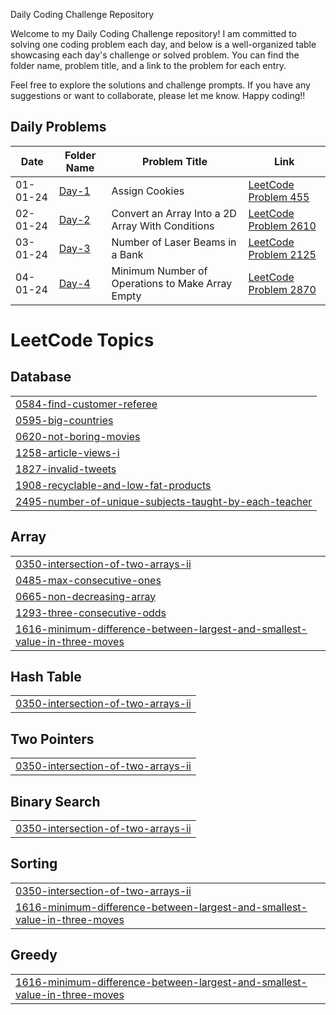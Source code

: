 Daily Coding Challenge Repository

Welcome to my Daily Coding Challenge repository! I am committed to solving one coding problem each day, and below is a well-organized table showcasing each day's challenge or solved problem. You can find the folder name, problem title, and a link to the problem for each entry.

Feel free to explore the solutions and challenge prompts. If you have any suggestions or want to collaborate, please let me know. Happy coding!!

## Daily Problems
| Date       | Folder Name          | Problem Title      | Link                                      |
|------------|----------------------|--------------------|-------------------------------------------|
| 01-01-24   | [Day-1](https://github.com/Adityacsbs/Leetcode/blob/60157cde56d392d4e50cd7692fd06ccb4387b5d7/Array/455.%20Assign%20Cookies.C%2B%2B) | Assign Cookies | [LeetCode Problem 455](https://leetcode.com/problems/assign-cookies/) |
| 02-01-24   | [Day-2](https://github.com/Adityacsbs/Leetcode/blob/60157cde56d392d4e50cd7692fd06ccb4387b5d7/Array/2610.%20Convert%20an%20Array%20Into%20a%202D%20Array%20With%20Conditions.C%2B%2B) | Convert an Array Into a 2D Array With Conditions | [LeetCode Problem 2610](https://leetcode.com/problems/convert-an-array-into-a-2d-array-with-conditions/) |
| 03-01-24    | [Day-3](https://github.com/Adityacsbs/Leetcode/blob/60157cde56d392d4e50cd7692fd06ccb4387b5d7/STRING/2125.%20Number%20of%20Laser%20Beams%20in%20a%20Bank.C%2B%2B) | Number of Laser Beams in a Bank | [LeetCode Problem 2125](https://leetcode.com/problems/sort-colors/) |
| 04-01-24   | [Day-4](https://github.com/Adityacsbs/Leetcode/tree/2f14daf50842889a3f7c68ec099c5f809e647b66/DAY-4) |  Minimum Number of Operations to Make Array Empty| [LeetCode Problem 2870](https://leetcode.com/problems/minimum-number-of-operations-to-make-array-empty/description/?envType=daily-question&envId=2024-01-04) |



<!---LeetCode Topics Start-->
# LeetCode Topics
## Database
|  |
| ------- |
| [0584-find-customer-referee](https://github.com/Adityacsbs/CodeZenith-A-Daily-Odyssey/tree/master/0584-find-customer-referee) |
| [0595-big-countries](https://github.com/Adityacsbs/CodeZenith-A-Daily-Odyssey/tree/master/0595-big-countries) |
| [0620-not-boring-movies](https://github.com/Adityacsbs/CodeZenith-A-Daily-Odyssey/tree/master/0620-not-boring-movies) |
| [1258-article-views-i](https://github.com/Adityacsbs/CodeZenith-A-Daily-Odyssey/tree/master/1258-article-views-i) |
| [1827-invalid-tweets](https://github.com/Adityacsbs/CodeZenith-A-Daily-Odyssey/tree/master/1827-invalid-tweets) |
| [1908-recyclable-and-low-fat-products](https://github.com/Adityacsbs/CodeZenith-A-Daily-Odyssey/tree/master/1908-recyclable-and-low-fat-products) |
| [2495-number-of-unique-subjects-taught-by-each-teacher](https://github.com/Adityacsbs/CodeZenith-A-Daily-Odyssey/tree/master/2495-number-of-unique-subjects-taught-by-each-teacher) |
## Array
|  |
| ------- |
| [0350-intersection-of-two-arrays-ii](https://github.com/Adityacsbs/CodeZenith-A-Daily-Odyssey/tree/master/0350-intersection-of-two-arrays-ii) |
| [0485-max-consecutive-ones](https://github.com/Adityacsbs/CodeZenith-A-Daily-Odyssey/tree/master/0485-max-consecutive-ones) |
| [0665-non-decreasing-array](https://github.com/Adityacsbs/CodeZenith-A-Daily-Odyssey/tree/master/0665-non-decreasing-array) |
| [1293-three-consecutive-odds](https://github.com/Adityacsbs/CodeZenith-A-Daily-Odyssey/tree/master/1293-three-consecutive-odds) |
| [1616-minimum-difference-between-largest-and-smallest-value-in-three-moves](https://github.com/Adityacsbs/CodeZenith-A-Daily-Odyssey/tree/master/1616-minimum-difference-between-largest-and-smallest-value-in-three-moves) |
## Hash Table
|  |
| ------- |
| [0350-intersection-of-two-arrays-ii](https://github.com/Adityacsbs/CodeZenith-A-Daily-Odyssey/tree/master/0350-intersection-of-two-arrays-ii) |
## Two Pointers
|  |
| ------- |
| [0350-intersection-of-two-arrays-ii](https://github.com/Adityacsbs/CodeZenith-A-Daily-Odyssey/tree/master/0350-intersection-of-two-arrays-ii) |
## Binary Search
|  |
| ------- |
| [0350-intersection-of-two-arrays-ii](https://github.com/Adityacsbs/CodeZenith-A-Daily-Odyssey/tree/master/0350-intersection-of-two-arrays-ii) |
## Sorting
|  |
| ------- |
| [0350-intersection-of-two-arrays-ii](https://github.com/Adityacsbs/CodeZenith-A-Daily-Odyssey/tree/master/0350-intersection-of-two-arrays-ii) |
| [1616-minimum-difference-between-largest-and-smallest-value-in-three-moves](https://github.com/Adityacsbs/CodeZenith-A-Daily-Odyssey/tree/master/1616-minimum-difference-between-largest-and-smallest-value-in-three-moves) |
## Greedy
|  |
| ------- |
| [1616-minimum-difference-between-largest-and-smallest-value-in-three-moves](https://github.com/Adityacsbs/CodeZenith-A-Daily-Odyssey/tree/master/1616-minimum-difference-between-largest-and-smallest-value-in-three-moves) |
<!---LeetCode Topics End-->